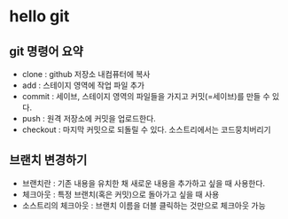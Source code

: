 # hello git

## git 명령어 요약
- clone : github 저장소 내컴퓨터에 복사
- add : 스테이지 영역에 작업 파일 추가
- commit : 세이브, 스테이지 영역의 파일들을 가지고 커밋(=세이브)를 만들 수 있다.
- push : 원격 저장소에 커밋을 업로드한다.
- checkout : 마지막 커밋으로 되돌릴 수 있다. 소스트리에서는 코드뭉치버리기


## 브랜치 변경하기
- 브랜치란 : 기존 내용을 유치한 채 새로운 내용을 추가하고 싶을 때 사용한다.
- 체크아웃 : 특정 브랜치(혹은 커밋)으로 돌아가고 싶을 때 사용
- 소스트리의 체크아웃 : 브랜치 이름을 더블 클릭하는 것만으로 체크아웃 가능

